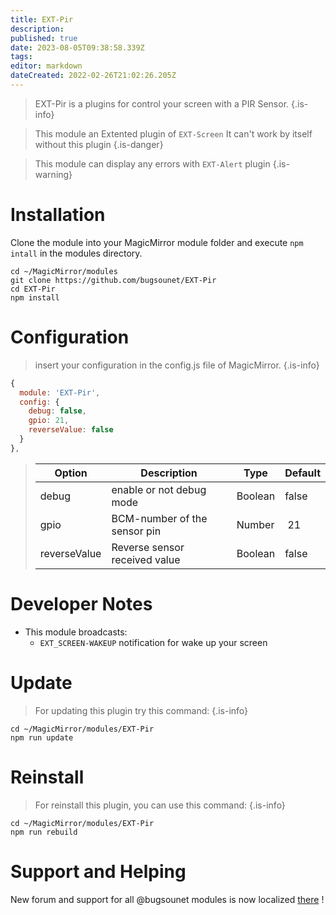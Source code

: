 ```yaml
---
title: EXT-Pir
description: 
published: true
date: 2023-08-05T09:38:58.339Z
tags: 
editor: markdown
dateCreated: 2022-02-26T21:02:26.205Z
---
```


> EXT-Pir is a plugins for control your screen with a PIR Sensor.
{.is-info}


> This module an Extented plugin of `EXT-Screen`
> It can't work by itself without this plugin
{.is-danger}

> This module can display any errors with `EXT-Alert` plugin
{.is-warning}

# Installation

Clone the module into your MagicMirror module folder and execute `npm intall` in the modules directory.
```
cd ~/MagicMirror/modules
git clone https://github.com/bugsounet/EXT-Pir
cd EXT-Pir
npm install
```

# Configuration
> insert your configuration in the config.js file of MagicMirror.
{.is-info}


```js
{
  module: 'EXT-Pir',
  config: {
    debug: false,
    gpio: 21,
    reverseValue: false
  }
},
```

> | Option  | Description | Type | Default |
> | ------- | --- | --- | --- |
> | debug | enable or not debug mode | Boolean | false |
> | gpio | BCM-number of the sensor pin | Number | 21 |
> | reverseValue | Reverse sensor received value | Boolean | false |

# Developer Notes

- This module broadcasts:
  * `EXT_SCREEN-WAKEUP` notification for wake up your screen

# Update
> For updating this plugin try this command:
{.is-info}

```
cd ~/MagicMirror/modules/EXT-Pir
npm run update
```

# Reinstall
> For reinstall this plugin, you can use this command:
{.is-info}

```
cd ~/MagicMirror/modules/EXT-Pir
npm run rebuild
```

# Support and Helping
New forum and support for all @bugsounet modules is now localized [there](https://forum.bugsounet.fr) !